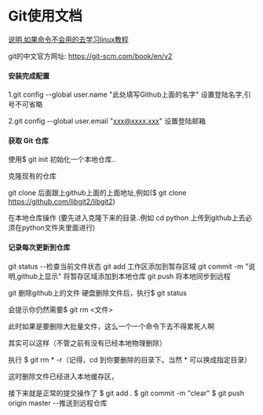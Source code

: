 # Git使用文档

<u>说明,如果命令不会用的去学习linux教程</u> 

git的中文官方网址:    https://git-scm.com/book/en/v2

#### 安装完成配置

1.git config --global user.name "此处填写Github上面的名字" 设置登陆名字,引号不可省略

2.git config --global user.email "xxx@xxxx.xxx" 设置登陆邮箱

#### 获取 Git 仓库

使用$ git init 初始化一个本地仓库..

克隆现有的仓库

git clone 后面跟上github上面的上面地址,例如($ git clone https://github.com/libgit2/libgit2)

在本地仓库操作 (要先进入克隆下来的目录..例如 cd python   上传到github上去必须在python文件夹里面进行)

#### 记录每次更新到仓库

git status    											    --检查当前文件状态
git add                   									 工作区添加到暂存区域
git commit -m "说明,github上显示"	   将暂存区域添加到本地仓库
git push                        			 				 将本地同步到远程  



git 删除github上的文件
硬盘删除文件后，执行$ git status


会提示你仍然需要$ git rm <文件>

此时如果是要删除大批量文件，这么一个一个命令下去不得累死人啊

其实可以这样（不管之前有没有已经本地物理删除）

执行 $ git rm * -r（记得，cd 到你要删除的目录下。当然 * 可以换成指定目录）

这时删除文件已经进入本地缓存区，

接下来就是正常的提交操作了
$ git add . 
$ git commit -m "clear"
$ git push origin master  --推送到远程仓库

